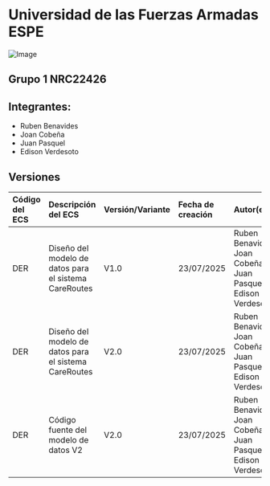 # Universidad de las Fuerzas Armadas ESPE
![Image](https://github.com/user-attachments/assets/6eea1ab2-5539-4c62-911d-75f0a347322e)

## Grupo 1 NRC22426 

## Integrantes:
- Ruben Benavides 
- Joan Cobeña 
- Juan Pasquel 
- Edison Verdesoto 

## Versiones 

| Código del ECS | Descripción del ECS | Versión/Variante | Fecha de creación | Autor(es) | Localización | Observaciones |
| :--- | :--- | :--- | :--- | :--- | :--- | :--- |
| DER | Diseño del modelo de datos para el sistema CareRoutes | V1.0 | 23/07/2025 | Ruben Benavides, Joan Cobeña, Juan Pasquel, Edison Verdesoto | 22426_G1_ADS\BIBLIOTECA DE TRABAJO\3. DISEÑO\Diagrama_ER\Diagrama-ER-V1.pdf | Versión inicial del modelo Entidad-Relación |
| DER | Diseño del modelo de datos para el sistema CareRoutes | V2.0 | 23/07/2025 | Ruben Benavides, Joan Cobeña, Juan Pasquel, Edison Verdesoto | 22426_G1_ADS\BIBLIOTECA DE TRABAJO\3. DISEÑO\Diagrama_ER\Diagrama-ER-V2.pdf | Ajustes al modelo según revisión de requisitos |
| DER | Código fuente del modelo de datos V2 | V2.0 | 23/07/2025 | Ruben Benavides, Joan Cobeña, Juan Pasquel, Edison Verdesoto | 22426_G1_ADS\BIBLIOTECA DE TRABAJO\3. DISEÑO\Diagrama_ER\Codigo-Diagrama-ER-V2 | Archivo fuente del modelo E-R versión 2 |

